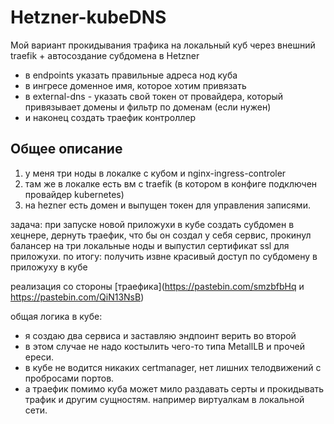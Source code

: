 # Hetzner-kubeDNS

Мой вариант прокидывания трафика на локальный куб через внешний traefik + автосоздание субдомена в Hetzner

- в endpoints указать правильные адреса нод куба
- в ингресе доменное имя, которое хотим привязать
- в external-dns - указать свой токен от провайдера, который привязывает домены и фильтр по доменам (если нужен)
- и наконец создать траефик контроллер

## Общее описание

1. у меня три ноды в локалке с кубом и nginx-ingress-controler
2. там же в локалке есть вм с traefik (в котором в конфиге подключен провайдер kubernetes)
3. на hezner есть домен и выпущен токен для управления записями.

задача: при запуске новой приложухи в кубе создать субдомен в хецнере, дернуть траефик, что бы он создал у себя сервис, прокинул балансер на три локальные ноды и выпустил сертификат ssl для приложухи.
по итогу: получить извне красивый доступ по субдомену в приложуху в кубе

реализация со стороны [траефика](https://pastebin.com/smzbfbHq и https://pastebin.com/QiN13NsB)

общая логика в кубе:
- я создаю два сервиса и заставляю эндпоинт верить во второй
- в этом случае не надо костылить чего-то типа MetallLB и прочей ереси.
- в кубе не водится никаких certmanager, нет лишних телодвижений с пробросами портов.
- а траефик помимо куба может мило раздавать серты и прокидывать трафик и другим сущностям. например виртуалкам в локальной сети.
